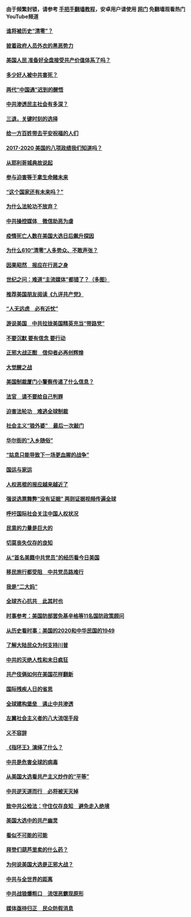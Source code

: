 #### 由于频繁封锁，请参考 [手把手翻墙教程](https://github.com/gfw-breaker/guides/wiki/)，安卓用户请使用 [网门](https://github.com/gfw-breaker/nogfw/blob/master/dl.md?t=01130300) 免翻墙观看热门YouTube频道 

#### [谁将被历史“清零”？](../pages/73/417485.md?t=01130300) 

#### [披着政府人员外衣的黑恶势力](../pages/73/417442.md?t=01130300) 

#### [美国人民 准备好全盘接受共产价值体系了吗？](../pages/73/417491.md?t=01130300) 

#### [多少好人被中共害死？](../pages/73/417144.md?t=01130300) 

#### [两代“中国通”迟到的醒悟](../pages/73/417064.md?t=01130300) 

#### [中共渗透民主社会有多深？](../pages/73/417063.md?t=01130300) 

#### [三退，关键时刻的选择](../pages/73/416969.md?t=01130300) 

#### [给一方百姓带去平安祝福的人们](../pages/73/416941.md?t=01130300) 

#### [2017-2020  美国的八项政绩我们知道吗？](../pages/73/416968.md?t=01130300) 

#### [从耶利哥城典故说起](../pages/73/416892.md?t=01130300) 

#### [参与迫害等于拿生命赌未来](../pages/73/416856.md?t=01130300) 

#### [“这个国家还有未来吗？”](../pages/73/416852.md?t=01130300) 

#### [为什么法轮功不放弃？](../pages/73/416864.md?t=01130300) 

#### [中共操控媒体　微信助恶为虐](../pages/73/416724.md?t=01130300) 

#### [疫情死亡人数在美国大选日后飙升探因](../pages/73/416606.md?t=01130300) 

#### [为什么610“清零”人多势众、不敢声张？](../pages/73/416632.md?t=01130300) 

#### [因果昭然　报应在行恶之身](../pages/73/416582.md?t=01130300) 

#### [世纪之问：难道“主流媒体”都错了？（多图）](../pages/73/416571.md?t=01130300) 

#### [推荐美国朋友阅读《九评共产党》](../pages/73/416510.md?t=01130300) 

#### [“人无远虑　必有近忧”](../pages/73/416513.md?t=01130300) 

#### [游说美国　中共拉拢美国精英充当“带路党”](../pages/73/416529.md?t=01130300) 

#### [不要沉默 要有信念 要行动](../pages/73/416457.md?t=01130300) 

#### [正邪大战正酣　信仰者必再创辉煌](../pages/73/416433.md?t=01130300) 

#### [大觉醒之战](../pages/73/416456.md?t=01130300) 

#### [美国制裁厦门小警察传递了什么信息？](../pages/73/416432.md?t=01130300) 

#### [法官　请不要给自己判罪](../pages/73/416379.md?t=01130300) 

#### [迫害法轮功　难逃全球制裁](../pages/73/416380.md?t=01130300) 

#### [社会主义“狼外婆”　最后一次敲门](../pages/73/416394.md?t=01130300) 

#### [华尔街的“入乡随俗”](../pages/73/416395.md?t=01130300) 

#### [“姑息只能导致下一场更血腥的战争”](../pages/73/416223.md?t=01130300) 

#### [国运与家运](../pages/73/416224.md?t=01130300) 

#### [人权恶棍的报应越来越近了](../pages/73/416276.md?t=01130300) 

#### [强说选票舞弊“没有证据” 两则证据视频传遍全球](../pages/73/416227.md?t=01130300) 

#### [呼吁国际社会关注中国人权状况](../pages/73/416135.md?t=01130300) 

#### [民意的力量是巨大的](../pages/73/416222.md?t=01130300) 

#### [切莫丧失仅存的良知](../pages/73/416134.md?t=01130300) 

#### [从“首名美籍中共党员”的经历看今日美国](../pages/73/416114.md?t=01130300) 

#### [移民旅行都受阻　中共党员路难行](../pages/73/416033.md?t=01130300) 

#### [我是“二大妈”](../pages/73/415529.md?t=01130300) 

#### [全球齐心抗共　此其时也](../pages/73/415989.md?t=01130300) 

#### [时事参考：美国防部罢免基辛格等11名国防政策顾问](../pages/73/415970.md?t=01130300) 

#### [从历史看时事：美国的2020和中华民国的1949](../pages/73/415949.md?t=01130300) 

#### [了解大陆民众为何支持川普](../pages/73/415950.md?t=01130300) 

#### [中共的灭绝人性和末日疯狂](../pages/73/415944.md?t=01130300) 

#### [共产伎俩如何在美国花样翻新](../pages/73/415908.md?t=01130300) 

#### [国际残疾人日的省思](../pages/73/415849.md?t=01130300) 

#### [全球建构堡垒　遏止中共渗透](../pages/73/415850.md?t=01130300) 

#### [左翼社会主义者的八大流氓手段](../pages/73/415802.md?t=01130300) 

#### [义不容辞](../pages/73/415807.md?t=01130300) 

#### [《指环王》演绎了什么？](../pages/73/415739.md?t=01130300) 

#### [中共是危害全球的病毒](../pages/73/415569.md?t=01130300) 

#### [从美国大选看共产主义炒作的“平等”](../pages/73/415654.md?t=01130300) 

#### [中共逆天道而行　必将被天灭掉](../pages/73/415626.md?t=01130300) 

#### [致中共公检法：守住仅存良知　避免走入绝境](../pages/73/415627.md?t=01130300) 

#### [美国大选中的共产幽灵](../pages/73/415618.md?t=01130300) 

#### [看似不可能的可能](../pages/73/415619.md?t=01130300) 

#### [拜登们葫芦里卖的什么药？](../pages/73/415531.md?t=01130300) 

#### [为何说美国大选是正邪大战？](../pages/73/415530.md?t=01130300) 

#### [中共与全世界的距离](../pages/73/415435.md?t=01130300) 

#### [中共战狼爆粗口　流氓恶霸现原形](../pages/73/415426.md?t=01130300) 

#### [媒体亟待归正　民众防假消息](../pages/73/415402.md?t=01130300) 


